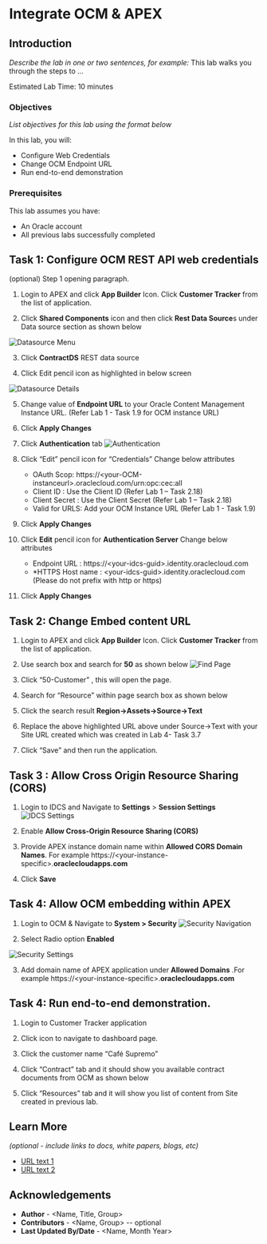 # Integrate OCM & APEX

## Introduction

*Describe the lab in one or two sentences, for example:* This lab walks you through the steps to ...

Estimated Lab Time: 10 minutes

### Objectives

*List objectives for this lab using the format below*

In this lab, you will:
* Configure Web Credentials
* Change OCM Endpoint URL
* Run end-to-end demonstration

### Prerequisites 

This lab assumes you have:
* An Oracle account
* All previous labs successfully completed



## Task 1: Configure OCM REST API web credentials

(optional) Step 1 opening paragraph.

1.	Login to APEX and click **App Builder** Icon. Click **Customer Tracker** from the list of application.

2.	Click **Shared Components** icon and then click **Rest Data Source**s under Data source section as shown below

  ![Datasource Menu](images/ds-menu.png)

3.	Click **ContractDS** REST data source

4.	Click Edit pencil icon as highlighted in below screen

  ![Datasource Details](images/datasource-details.png)

5.	Change value of **Endpoint URL** to your Oracle Content Management Instance URL. (Refer Lab 1 - Task 1.9 for OCM instance URL)

6.	Click **Apply Changes**

7.	Click **Authentication** tab
  ![Authentication](images/authentication.png)

8. Click “Edit” pencil icon for “Credentials”
  Change below attributes
    * OAuth Scop: https://\<your-OCM-instanceurl>.oraclecloud.com/urn:opc:cec:all
    * Client ID : Use the Client ID (Refer Lab 1 – Task 2.18)
    * Client Secret : Use the Client Secret (Refer Lab 1 – Task 2.18)
    * Valid for URLS: Add your OCM Instance URL (Refer Lab 1 - Task 1.9)

9. Click **Apply Changes**

10. Click **Edit** pencil icon for **Authentication Server**
Change below attributes
    * Endpoint URL : https://\<your-idcs-guid>.identity.oraclecloud.com
    * *HTTPS Host name : \<your-idcs-guid>.identity.oraclecloud.com (Please do not prefix with http or https)

11. Click **Apply Changes**

## Task 2: Change Embed content URL

1.	Login to APEX and click **App Builder** Icon. Click **Customer Tracker** from the list of application.

2.	Use search box and search for **50** as shown below
  ![Find Page](images/find-page.png)

3.	Click “50-Customer” , this will open the page.

4.	Search for “Resource” within page search box as shown below

5.	Click the search result **Region->Assets->Source->Text**

6.	Replace the above highlighted URL above under Source->Text with your Site URL created which was created in Lab 4- Task 3.7

7.	Click “Save” and then run the application.

## Task 3 : Allow Cross Origin Resource Sharing (CORS)
1. Login to IDCS and Navigate to **Settings** > **Session Settings**
![IDCS Settings](images/idcs-settings.png)
2. Enable **Allow Cross-Origin Resource Sharing (CORS)** 

3. Provide APEX instance domain name within **Allowed CORS Domain Names**. For example https://\<your-instance-specific>.**oraclecloudapps.com**

4. Click **Save**

## Task 4: Allow OCM embedding within APEX
1. Login to OCM & Navigate to **System > Security**
![Security Navigation](images/security-menu.png)

2. Select Radio option **Enabled**

![Security Settings](images/allow-domain.png)

3. Add domain name of APEX application under **Allowed Domains** .For example https://\<your-instance-specific>.**oraclecloudapps.com**


## Task 4: Run end-to-end demonstration.

1.	Login to Customer Tracker application

2.	Click   icon to navigate to dashboard page.

3.	Click the customer name “Café Supremo”

4.	Click “Contract” tab and it should show you available 
contract documents from OCM as shown below

5.	Click “Resources” tab and it will show you list of content from Site created in previous lab. 

## Learn More

*(optional - include links to docs, white papers, blogs, etc)*

* [URL text 1](http://docs.oracle.com)
* [URL text 2](http://docs.oracle.com)

## Acknowledgements
* **Author** - <Name, Title, Group>
* **Contributors** -  <Name, Group> -- optional
* **Last Updated By/Date** - <Name, Month Year>
